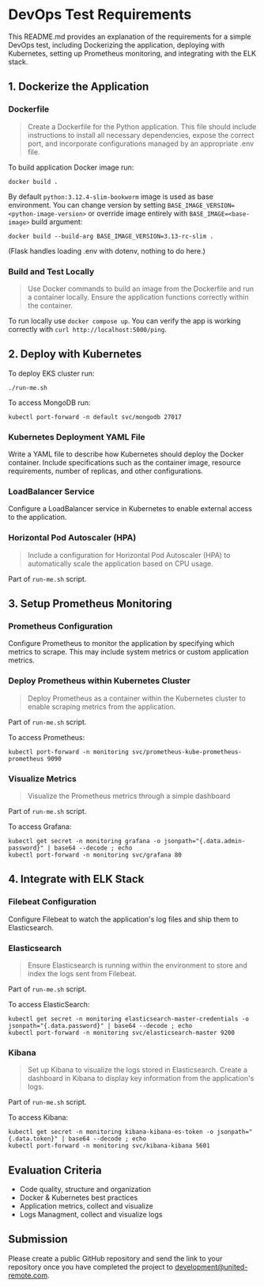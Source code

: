 # DevOps Test Requirements

This README.md provides an explanation of the requirements for a simple DevOps test, including Dockerizing the application, deploying with Kubernetes, setting up Prometheus monitoring, and integrating with the ELK stack.

## 1. Dockerize the Application

### Dockerfile
> Create a Dockerfile for the Python application. This file should include instructions to install all necessary dependencies, expose the correct port, and incorporate configurations managed by an appropriate .env file.

To build application Docker image run:

```shell
docker build .
```

By default `python:3.12.4-slim-bookworm` image is used as base environment. You can change version by setting
`BASE_IMAGE_VERSION=<python-image-version>` or override image entirely with `BASE_IMAGE=<base-image>` build argument:

```shell
docker build --build-arg BASE_IMAGE_VERSION=3.13-rc-slim .
```

(Flask handles loading .env with dotenv, nothing to do here.)

### Build and Test Locally
> Use Docker commands to build an image from the Dockerfile and run a container locally. Ensure the application functions correctly within the container.

To run locally use `docker compose up`. You can verify the app is working correctly with
`curl http://localhost:5000/ping`.

## 2. Deploy with Kubernetes

To deploy EKS cluster run:

```shell
./run-me.sh
```

To access MongoDB run:

```shell
kubectl port-forward -n default svc/mongodb 27017
```

### Kubernetes Deployment YAML File
Write a YAML file to describe how Kubernetes should deploy the Docker container. Include specifications such as the container image, resource requirements, number of replicas, and other configurations.

### LoadBalancer Service
Configure a LoadBalancer service in Kubernetes to enable external access to the application.

### Horizontal Pod Autoscaler (HPA)
> Include a configuration for Horizontal Pod Autoscaler (HPA) to automatically scale the application based on CPU usage.

Part of `run-me.sh` script.

## 3. Setup Prometheus Monitoring

### Prometheus Configuration
Configure Prometheus to monitor the application by specifying which metrics to scrape. This may include system metrics or custom application metrics.

### Deploy Prometheus within Kubernetes Cluster
> Deploy Prometheus as a container within the Kubernetes cluster to enable scraping metrics from the application.

Part of `run-me.sh` script.

To access Prometheus:

```shell
kubectl port-forward -n monitoring svc/prometheus-kube-prometheus-prometheus 9090
```

### Visualize Metrics
> Visualize the Prometheus metrics through a simple dashboard

Part of `run-me.sh` script.

To access Grafana:

```shell
kubectl get secret -n monitoring grafana -o jsonpath="{.data.admin-password}" | base64 --decode ; echo
kubectl port-forward -n monitoring svc/grafana 80
```

## 4. Integrate with ELK Stack

### Filebeat Configuration
Configure Filebeat to watch the application's log files and ship them to Elasticsearch.

### Elasticsearch
> Ensure Elasticsearch is running within the environment to store and index the logs sent from Filebeat.

Part of `run-me.sh` script.

To access ElasticSearch:

```shell
kubectl get secret -n monitoring elasticsearch-master-credentials -o jsonpath="{.data.password}" | base64 --decode ; echo
kubectl port-forward -n monitoring svc/elasticsearch-master 9200
```

### Kibana
> Set up Kibana to visualize the logs stored in Elasticsearch. Create a dashboard in Kibana to display key information from the application's logs.

Part of `run-me.sh` script.

To access Kibana:

```shell
kubectl get secret -n monitoring kibana-kibana-es-token -o jsonpath="{.data.token}" | base64 --decode ; echo
kubectl port-forward -n monitoring svc/kibana-kibana 5601
```

## Evaluation Criteria

- Code quality, structure and organization
- Docker & Kubernetes best practices
- Application metrics, collect and visualize
- Logs Managment, collect and visualize logs

## Submission

Please create a public GitHub repository and send the link to your repository once you have completed the project to <development@united-remote.com>.
